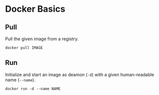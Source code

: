 # Docker Basics

## Pull

Pull the given image from a registry.

```
docker pull IMAGE
```

## Run

Initialize and start an image as deamon (`-d`) with a given human-readable name (`--name`).

```
docker run -d --name NAME
```
